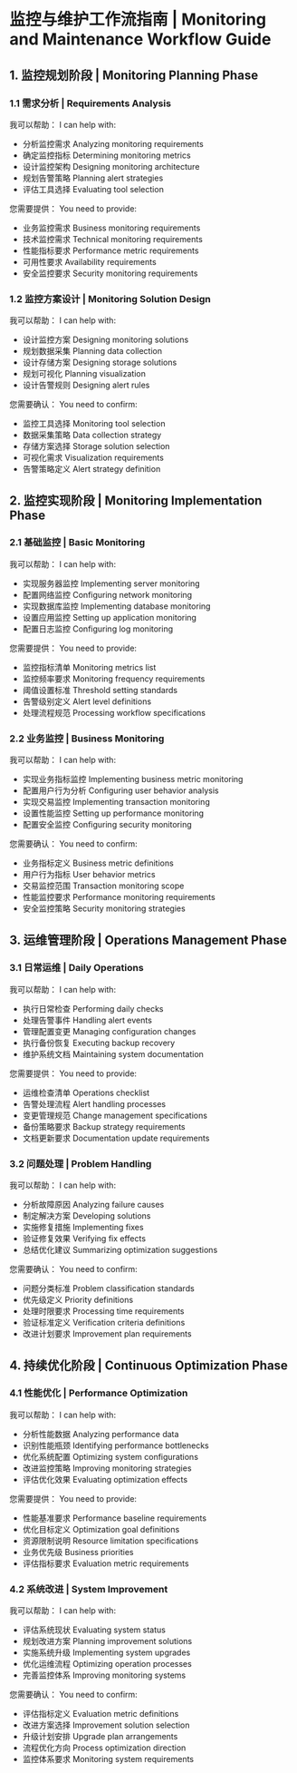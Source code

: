 # 监控与维护工作流指南 | Monitoring and Maintenance Workflow Guide

## 1. 监控规划阶段 | Monitoring Planning Phase

### 1.1 需求分析 | Requirements Analysis

我可以帮助：
I can help with:
- 分析监控需求
  Analyzing monitoring requirements
- 确定监控指标
  Determining monitoring metrics
- 设计监控架构
  Designing monitoring architecture
- 规划告警策略
  Planning alert strategies
- 评估工具选择
  Evaluating tool selection

您需要提供：
You need to provide:
- 业务监控需求
  Business monitoring requirements
- 技术监控需求
  Technical monitoring requirements
- 性能指标要求
  Performance metric requirements
- 可用性要求
  Availability requirements
- 安全监控要求
  Security monitoring requirements

### 1.2 监控方案设计 | Monitoring Solution Design

我可以帮助：
I can help with:
- 设计监控方案
  Designing monitoring solutions
- 规划数据采集
  Planning data collection
- 设计存储方案
  Designing storage solutions
- 规划可视化
  Planning visualization
- 设计告警规则
  Designing alert rules

您需要确认：
You need to confirm:
- 监控工具选择
  Monitoring tool selection
- 数据采集策略
  Data collection strategy
- 存储方案选择
  Storage solution selection
- 可视化需求
  Visualization requirements
- 告警策略定义
  Alert strategy definition

## 2. 监控实现阶段 | Monitoring Implementation Phase

### 2.1 基础监控 | Basic Monitoring

我可以帮助：
I can help with:
- 实现服务器监控
  Implementing server monitoring
- 配置网络监控
  Configuring network monitoring
- 实现数据库监控
  Implementing database monitoring
- 设置应用监控
  Setting up application monitoring
- 配置日志监控
  Configuring log monitoring

您需要提供：
You need to provide:
- 监控指标清单
  Monitoring metrics list
- 监控频率要求
  Monitoring frequency requirements
- 阈值设置标准
  Threshold setting standards
- 告警级别定义
  Alert level definitions
- 处理流程规范
  Processing workflow specifications

### 2.2 业务监控 | Business Monitoring

我可以帮助：
I can help with:
- 实现业务指标监控
  Implementing business metric monitoring
- 配置用户行为分析
  Configuring user behavior analysis
- 实现交易监控
  Implementing transaction monitoring
- 设置性能监控
  Setting up performance monitoring
- 配置安全监控
  Configuring security monitoring

您需要确认：
You need to confirm:
- 业务指标定义
  Business metric definitions
- 用户行为指标
  User behavior metrics
- 交易监控范围
  Transaction monitoring scope
- 性能监控要求
  Performance monitoring requirements
- 安全监控策略
  Security monitoring strategies

## 3. 运维管理阶段 | Operations Management Phase

### 3.1 日常运维 | Daily Operations

我可以帮助：
I can help with:
- 执行日常检查
  Performing daily checks
- 处理告警事件
  Handling alert events
- 管理配置变更
  Managing configuration changes
- 执行备份恢复
  Executing backup recovery
- 维护系统文档
  Maintaining system documentation

您需要提供：
You need to provide:
- 运维检查清单
  Operations checklist
- 告警处理流程
  Alert handling processes
- 变更管理规范
  Change management specifications
- 备份策略要求
  Backup strategy requirements
- 文档更新要求
  Documentation update requirements

### 3.2 问题处理 | Problem Handling

我可以帮助：
I can help with:
- 分析故障原因
  Analyzing failure causes
- 制定解决方案
  Developing solutions
- 实施修复措施
  Implementing fixes
- 验证修复效果
  Verifying fix effects
- 总结优化建议
  Summarizing optimization suggestions

您需要确认：
You need to confirm:
- 问题分类标准
  Problem classification standards
- 优先级定义
  Priority definitions
- 处理时限要求
  Processing time requirements
- 验证标准定义
  Verification criteria definitions
- 改进计划要求
  Improvement plan requirements

## 4. 持续优化阶段 | Continuous Optimization Phase

### 4.1 性能优化 | Performance Optimization

我可以帮助：
I can help with:
- 分析性能数据
  Analyzing performance data
- 识别性能瓶颈
  Identifying performance bottlenecks
- 优化系统配置
  Optimizing system configurations
- 改进监控策略
  Improving monitoring strategies
- 评估优化效果
  Evaluating optimization effects

您需要提供：
You need to provide:
- 性能基准要求
  Performance baseline requirements
- 优化目标定义
  Optimization goal definitions
- 资源限制说明
  Resource limitation specifications
- 业务优先级
  Business priorities
- 评估指标要求
  Evaluation metric requirements

### 4.2 系统改进 | System Improvement

我可以帮助：
I can help with:
- 评估系统现状
  Evaluating system status
- 规划改进方案
  Planning improvement solutions
- 实施系统升级
  Implementing system upgrades
- 优化运维流程
  Optimizing operation processes
- 完善监控体系
  Improving monitoring systems

您需要确认：
You need to confirm:
- 评估指标定义
  Evaluation metric definitions
- 改进方案选择
  Improvement solution selection
- 升级计划安排
  Upgrade plan arrangements
- 流程优化方向
  Process optimization direction
- 监控体系要求
  Monitoring system requirements 